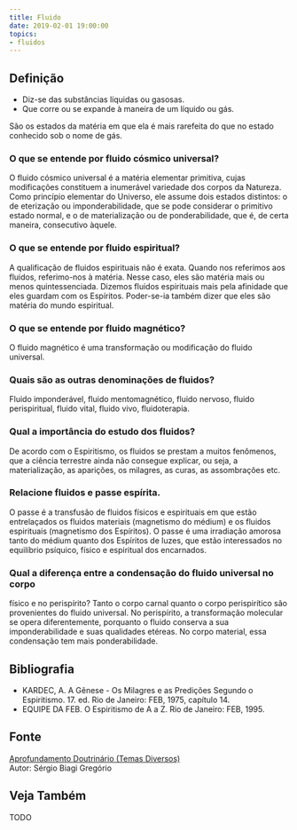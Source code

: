 ```yaml
---
title: Fluido
date: 2019-02-01 19:00:00
topics:
- fluidos
---
```


## Definição
* Diz-se das substâncias líquidas ou gasosas. 
* Que corre ou se expande à maneira de um líquido ou gás.

São os estados da matéria em que ela é mais rarefeita do que no estado conhecido
sob o nome de gás.

### O que se entende por fluido cósmico universal?
O fluido cósmico universal é a matéria elementar primitiva, cujas
modificações constituem a inumerável variedade dos corpos da Natureza.
Como princípio elementar do Universo, ele assume dois estados distintos:
o de eterização ou imponderabilidade, que se pode considerar o primitivo
estado normal, e o de materialização ou de ponderabilidade, que é, de
certa maneira, consecutivo àquele.

### O que se entende por fluido espiritual?
A qualificação de fluidos espirituais não é exata. Quando nos
referimos aos fluidos, referimo-nos à matéria. Nesse caso, eles são
matéria mais ou menos quintessenciada. Dizemos fluidos espirituais
mais pela afinidade que eles guardam com os Espíritos. Poder-se-ia
também dizer que eles são matéria do mundo espiritual.

### O que se entende por fluido magnético?
O fluido magnético é uma transformação ou modificação do fluido
universal.

### Quais são as outras denominações de fluidos?
Fluido imponderável, fluido mentomagnético, fluido nervoso, fluido
perispiritual, fluido vital, fluido vivo, fluidoterapia.

### Qual a importância do estudo dos fluidos?
De acordo com o Espiritismo, os fluidos se prestam a muitos fenômenos,
que a ciência terrestre ainda não consegue explicar, ou seja, a
materialização, as aparições, os milagres, as curas, as assombrações
etc.

### Relacione fluidos e passe espírita.

O passe é a transfusão de fluidos físicos e espirituais em que estão
entrelaçados os fluidos materiais (magnetismo do médium) e os fluidos
espirituais (magnetismo dos Espíritos). O passe é uma irradiação amorosa
tanto do médium quanto dos Espíritos de luzes, que estão interessados no
equilíbrio psíquico, físico e espiritual dos encarnados.

### Qual a diferença entre a condensação do fluido universal no corpo
físico e no perispírito?
Tanto o corpo carnal quanto o corpo perispirítico são provenientes do
fluido universal. No perispírito, a transformação molecular se opera
diferentemente, porquanto o fluido conserva a sua imponderabilidade e
suas qualidades etéreas. No corpo material, essa condensação tem mais
ponderabilidade.


## Bibliografia
* KARDEC, A. A Gênese - Os Milagres e as Predições Segundo o Espiritismo. 17. ed. Rio de Janeiro: FEB, 1975, capítulo 14.
* EQUIPE DA FEB. O Espiritismo de A a Z. Rio de Janeiro: FEB, 1995.

## Fonte
[Aprofundamento Doutrinário (Temas Diversos)](https://sites.google.com/view/aprofundamentodoutrinario/fluidos-os)  
Autor: Sérgio Biagi Gregório

## Veja Também
TODO


